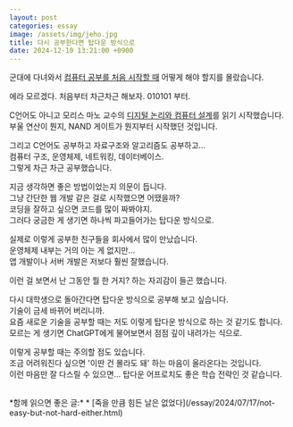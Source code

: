 ```yaml
---
layout: post
categories: essay
image: /assets/img/jeho.jpg
title: 다시 공부한다면 탑다운 방식으로
date: 2024-12-10 13:21:00 +0900
---
```


군대에 다녀와서 [컴퓨터 공부를 처음 시작할 때](/essay/2024/07/17/not-easy-but-not-hard-either.html) 어떻게 해야 할지를 몰랐습니다.  

에라 모르겠다. 처음부터 차근차근 해보자. 010101 부터.

C언어도 아니고 모리스 마노 교수의 [디지털 논리와 컴퓨터 설계](https://product.kyobobook.co.kr/detail/S000001868714)를 읽기 시작했습니다.  
부울 연산이 뭔지, NAND 게이트가 뭔지부터 시작했던 것입니다.

그리고 C언어도 공부하고 자료구조와 알고리즘도 공부하고...  
컴퓨터 구조, 운영체제, 네트워킹, 데이터베이스.  
그렇게 차근 차근 공부했습니다.

지금 생각하면 좋은 방법이었는지 의문이 듭니다.  
그냥 간단한 웹 개발 같은 걸로 시작했으면 어땠을까?  
코딩을 잘하고 싶으면 코드를 많이 짜봐야지.  
그러다 궁금한 게 생기면 하나씩 파고들어가는 탑다운 방식으로.

실제로 이렇게 공부한 친구들을 회사에서 많이 만났습니다.  
운영체제 내부는 거의 아는 게 없지만...  
앱 개발이나 서버 개발은 저보다 훨씬 잘했습니다.

이런 걸 보면서 난 그동안 뭘 한 거지? 하는 자괴감이 들곤 했습니다.

다시 대학생으로 돌아간다면 탑다운 방식으로 공부해 보고 싶습니다.  
기술이 금세 바뀌어 버리니까.  
요즘 새로운 기술을 공부할 때는 저도 이렇게 탑다운 방식으로 하는 것 같기도 합니다.  
모르는 게 생기면 ChatGPT에게 물어보면서 점점 깊이 내려가는 식으로.

이렇게 공부할 때는 주의할 점도 있습니다.  
조금 어려워진다 싶으면 '이딴 건 몰라도 돼' 하는 마음이 올라온다는 것입니다.    
이런 마음만 잘 다스릴 수 있으면... 탑다운 어프로치도 좋은 학습 전략인 것 같습니다.

<br>
*함께 읽으면 좋은 글:*
* [죽을 만큼 힘든 날은 없었다](/essay/2024/07/17/not-easy-but-not-hard-either.html)
